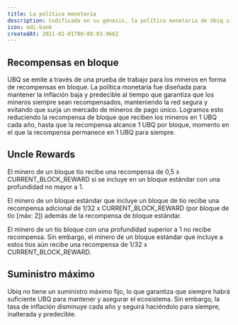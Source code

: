```yaml
---
title: La política monetaria
description: Codificada en su génesis, la política monetaria de Ubiq significa menos sorpresas en el futuro. Un sistema de control inflacionario predecible que tenga en cuenta la longevidad ayuda a lograr un equilibrio entre la simulación de escasez e incentivar a los mineros para asegurar la red.
icon: mdi-bank
createdAt: 2021-01-01T00:00:03.966Z
---
```


## Recompensas en bloque

UBQ se emite a través de una prueba de trabajo para los mineros en forma de recompensas en bloque. La política monetaria fue diseñada para mantener la inflación baja y predecible al tiempo que garantiza que los mineros siempre sean recompensados, manteniendo la red segura y evitando que surja un mercado de mineros de pago único. Logramos esto reduciendo la recompensa de bloque que reciben los mineros en 1 UBQ cada año, hasta que la recompensa alcance 1 UBQ por bloque, momento en el que la recompensa permanece en 1 UBQ para siempre.

<inflation-chart></inflation-chart>
<inflation-table></inflation-table>

## Uncle Rewards

El minero de un bloque tío recibe una recompensa de 0,5 x CURRENT_BLOCK_REWARD si se incluye en un bloque estándar con una profundidad no mayor a 1.

El minero de un bloque estándar que incluye un bloque de tío recibe una recompensa adicional de 1/32 x CURRENT_BLOCK_REWARD (por bloque de tío [máx: 2]) además de la recompensa de bloque estándar.

El minero de un tío bloque con una profundidad superior a 1 no recibe recompensa. Sin embargo, el minero de un bloque estándar que incluye a estos tíos aún recibe una recompensa de 1/32 x CURRENT_BLOCK_REWARD.

## Suministro máximo

Ubiq no tiene un suministro máximo fijo, lo que garantiza que siempre habrá suficiente UBQ para mantener y asegurar el ecosistema. Sin embargo, la tasa de inflación disminuye cada año y seguirá haciéndolo para siempre, inalterada y predecible.
